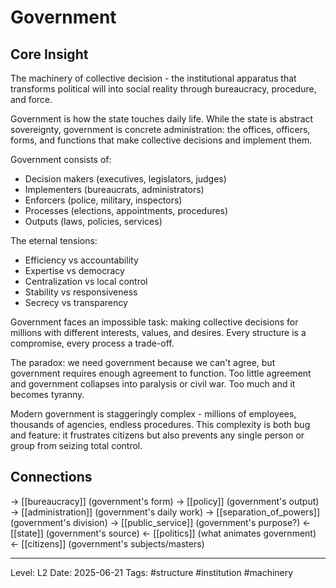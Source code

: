 # Government

## Core Insight  
The machinery of collective decision - the institutional apparatus that transforms political will into social reality through bureaucracy, procedure, and force.

Government is how the state touches daily life. While the state is abstract sovereignty, government is concrete administration: the offices, officers, forms, and functions that make collective decisions and implement them.

Government consists of:
- Decision makers (executives, legislators, judges)
- Implementers (bureaucrats, administrators)
- Enforcers (police, military, inspectors)
- Processes (elections, appointments, procedures)
- Outputs (laws, policies, services)

The eternal tensions:
- Efficiency vs accountability
- Expertise vs democracy  
- Centralization vs local control
- Stability vs responsiveness
- Secrecy vs transparency

Government faces an impossible task: making collective decisions for millions with different interests, values, and desires. Every structure is a compromise, every process a trade-off.

The paradox: we need government because we can't agree, but government requires enough agreement to function. Too little agreement and government collapses into paralysis or civil war. Too much and it becomes tyranny.

Modern government is staggeringly complex - millions of employees, thousands of agencies, endless procedures. This complexity is both bug and feature: it frustrates citizens but also prevents any single person or group from seizing total control.

## Connections
→ [[bureaucracy]] (government's form)
→ [[policy]] (government's output)
→ [[administration]] (government's daily work)
→ [[separation_of_powers]] (government's division)
→ [[public_service]] (government's purpose?)
← [[state]] (government's source)
← [[politics]] (what animates government)
← [[citizens]] (government's subjects/masters)

---
Level: L2
Date: 2025-06-21
Tags: #structure #institution #machinery